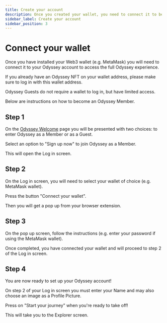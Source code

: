 ```yaml
---
title: Create your account
description: Once you created your wallet, you need to connect it to become an Odyssey Member.
sidebar_label: Create your account
sidebar_position: 3
---
```


# Connect your wallet

Once you have installed your Web3 wallet (e.g. MetaMask) you will need to connect it to your Odyssey account to access the full Odyssey experience.

If you already have an Odyssey NFT on your wallet address, please make sure to log in with this wallet address.

Odyssey Guests do not require a wallet to log in, but have limited access.

Below are instructions on how to become an Odyssey Member.

## Step 1

On the [Odyssey Welcome](https://demo.momentum.xyz/explore/welcome) page you will be presented with two choices: to enter Odyssey as a Member or as a Guest.

Select an option to "Sign up now" to join Odyssey as a Member.

This will open the Log in screen.

## Step 2

On the Log in screen, you will need to select your wallet of choice (e.g. MetaMask wallet).

Press the button "Connect your wallet".

Then you will get a pop up from your browser extension.

## Step 3

On the pop up screen, follow the instructions (e.g. enter your password if using the MetaMask wallet).

Once completed, you have connected your wallet and will proceed to step 2 of the Log in screen.

## Step 4

You are now ready to set up your Odyssey account!

On step 2 of your Log in screen you must enter your Name and may also choose an image as a Profile Picture.

Press on "Start your journey" when you're ready to take off!

This will take you to the Explorer screen.
